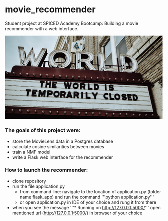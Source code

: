 # movie_recommender
Student project at SPICED Academy Bootcamp: Building a movie recommender with a web interface.

![Berlin cinema](https://github.com/asyaparfenova/movie_recommender/blob/main/images/photo-1585331505473-7586f9cb0854.png?raw=true "Photo Credit: @edwinhooper|unsplash.com")

### The goals of this project were:
- store the MovieLens data in a Postgres database
- calculate cosine similarities between movies
- train a NMF model
- write a Flask web interface for the recommender

### How to launch the recommender:
- clone repository
- run the file application.py
  - from command line: navigate to the location of application.py (folder name flask_app) and run the command '''python application.py'''
  - or open application.py in IDE of your choice and rung it from there
- when you see the message '''* Running on http://127.0.0.1:5000/''' open mentioned url (http://127.0.0.1:5000/) in browser of your choice

